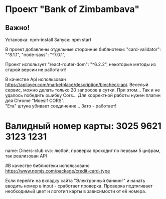 # Проект  "Bank of Zimbambava" 

## Важно!

Установка: npm-install 
Запуск: npm start

В проект добавлены отдельные сторонние библиотеки: 
    "card-validator": "^8.1.1",
    "node-sass": "^7.0.1",

Проект использует  "react-router-dom": "^6.2.2", некоторые методы из старой версии не работают!  

В качестве Api использован  https://apilayer.com/marketplace/description/bincheck-api. 
Веселый  сервис, можно делать только 20 запросов  в сутки. 
При этом... Так и не удалось победить ошибку  Cors... 
Для корректной работы нужен плагин для Chrome "Moesif CORS".  
"Ета" штука убивает соединение... Зато - работает! 

# Валидный номер карты: 3025 9621 3123 1231 
 name: Diners-club
 cvc: любой,  проверка проходит по первым  5 цифрам,  так реализован API

#В качестве библиотеки использовано https://www.npmjs.com/package/credit-card-type
 
Если перейти на вкладку сайта "Электронный банкинг" и начать вводить номер в  input - сработает проверка. 
Проверка  подтягивает необходимый цвет и логотип карты в зависимости от её номера.  


